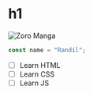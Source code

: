  # h1

![Zoro Manga](https://github.com/user-attachments/assets/6162722b-feaf-4901-9c7e-c9b495f87ce8)

``` javascript
const name = "Randil";
```


- [ ] Learn HTML
- [ ] Learn CSS
- [ ] Learn JS
